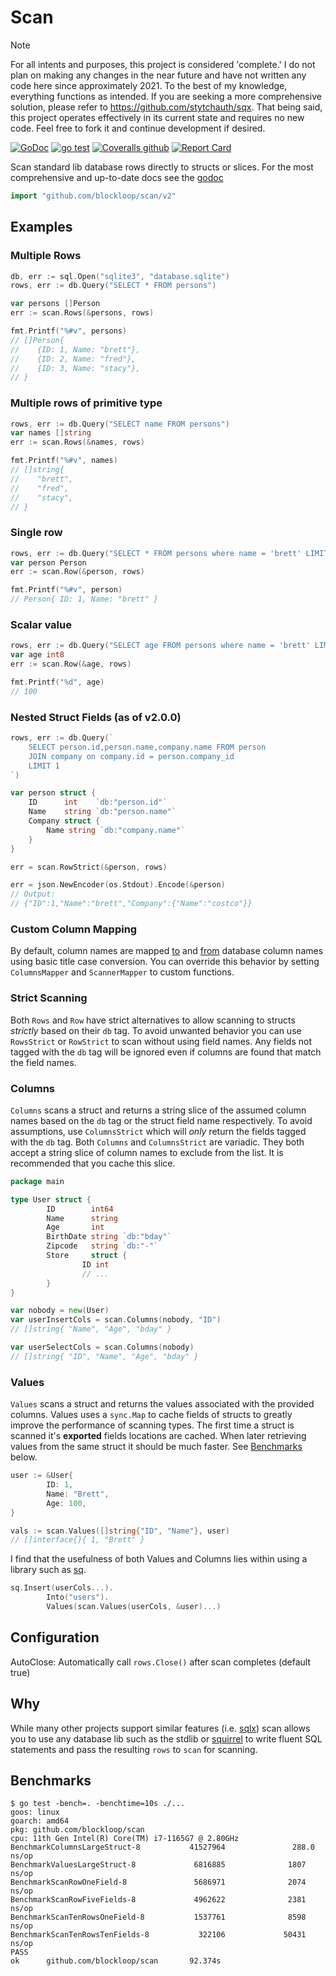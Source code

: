# Scan

> [!NOTE]
> For all intents and purposes, this project is considered 'complete.' I do not plan on making any changes in the near future and have not written any code here since approximately 2021. To the best of my knowledge, everything functions as intended. If you are seeking a more comprehensive solution, please refer to https://github.com/stytchauth/sqx. That being said, this project operates effectively in its current state and requires no new code. Feel free to fork it and continue development if desired.
> 

[![GoDoc](https://godoc.org/github.com/blockloop/scan?status.svg)](https://godoc.org/github.com/blockloop/scan)
[![go test](https://github.com/blockloop/scan/workflows/go%20test/badge.svg)](https://github.com/blockloop/scan/actions)
[![Coveralls github](https://img.shields.io/coveralls/github/blockloop/scan.svg)](https://coveralls.io/github/blockloop/scan)
[![Report Card](https://goreportcard.com/badge/github.com/blockloop/scan)](https://goreportcard.com/report/github.com/blockloop/scan)

Scan standard lib database rows directly to structs or slices. 
For the most comprehensive and up-to-date docs see the [godoc](https://godoc.org/github.com/blockloop/scan)

```go
import "github.com/blockloop/scan/v2"
```

## Examples

### Multiple Rows
```go
db, err := sql.Open("sqlite3", "database.sqlite")
rows, err := db.Query("SELECT * FROM persons")

var persons []Person
err := scan.Rows(&persons, rows)

fmt.Printf("%#v", persons)
// []Person{
//    {ID: 1, Name: "brett"},
//    {ID: 2, Name: "fred"},
//    {ID: 3, Name: "stacy"},
// }
```
### Multiple rows of primitive type

```go
rows, err := db.Query("SELECT name FROM persons")
var names []string
err := scan.Rows(&names, rows)

fmt.Printf("%#v", names)
// []string{
//    "brett",
//    "fred",
//    "stacy",
// }
```

### Single row

```go
rows, err := db.Query("SELECT * FROM persons where name = 'brett' LIMIT 1")
var person Person
err := scan.Row(&person, rows)

fmt.Printf("%#v", person)
// Person{ ID: 1, Name: "brett" }
```

### Scalar value

```go
rows, err := db.Query("SELECT age FROM persons where name = 'brett' LIMIT 1")
var age int8
err := scan.Row(&age, rows)

fmt.Printf("%d", age)
// 100
```

### Nested Struct Fields (as of v2.0.0)
```go
rows, err := db.Query(`
	SELECT person.id,person.name,company.name FROM person
	JOIN company on company.id = person.company_id
	LIMIT 1
`)

var person struct {
	ID      int    `db:"person.id"`
	Name    string `db:"person.name"`
	Company struct {
		Name string `db:"company.name"`
	}
}

err = scan.RowStrict(&person, rows)

err = json.NewEncoder(os.Stdout).Encode(&person)
// Output:
// {"ID":1,"Name":"brett","Company":{"Name":"costco"}}
```

### Custom Column Mapping

By default, column names are mapped [to](https://github.com/blockloop/scan/blob/4741cc8ac5746ca7e5893d3b54a3347a7735c168/columns.go#L35) and [from](https://github.com/blockloop/scan/blob/4741cc8ac5746ca7e5893d3b54a3347a7735c168/scanner.go#L33) database column names using basic title case conversion. You can override this behavior by setting `ColumnsMapper` and `ScannerMapper` to custom functions.

### Strict Scanning

Both `Rows` and `Row` have strict alternatives to allow scanning to structs _strictly_ based on their `db` tag.
To avoid unwanted behavior you can use `RowsStrict` or `RowStrict` to scan without using field names.
Any fields not tagged with the `db` tag will be ignored even if columns are found that match the field names.

### Columns

`Columns` scans a struct and returns a string slice of the assumed column names based on the `db` tag or the struct field name respectively. To avoid assumptions, use `ColumnsStrict` which will _only_ return the fields tagged with the `db` tag. Both `Columns` and `ColumnsStrict` are variadic. They both accept a string slice of column names to exclude from the list. It is recommended that you cache this slice.

```go
package main

type User struct {
        ID        int64
        Name      string
        Age       int
        BirthDate string `db:"bday"`
        Zipcode   string `db:"-"`
        Store     struct {
                ID int
                // ...
        }
}

var nobody = new(User)
var userInsertCols = scan.Columns(nobody, "ID")
// []string{ "Name", "Age", "bday" }

var userSelectCols = scan.Columns(nobody)
// []string{ "ID", "Name", "Age", "bday" }
```

### Values

`Values` scans a struct and returns the values associated with the provided columns. Values uses a `sync.Map` to cache fields of structs to greatly improve the performance of scanning types. The first time a struct is scanned it's **exported** fields locations are cached. When later retrieving values from the same struct it should be much faster. See [Benchmarks](#Benchmarks) below.

```go
user := &User{
        ID: 1,
        Name: "Brett",
        Age: 100,
}

vals := scan.Values([]string{"ID", "Name"}, user)
// []interface{}{ 1, "Brett" }
```

I find that the usefulness of both Values and Columns lies within using a library such as [sq][].

```go
sq.Insert(userCols...).
        Into("users").
        Values(scan.Values(userCols, &user)...)
```

## Configuration

AutoClose: Automatically call `rows.Close()` after scan completes (default true)

## Why

While many other projects support similar features (i.e. [sqlx](https://github.com/jmoiron/sqlx)) scan allows you to use any database lib such as the stdlib or [squirrel][sq] to write fluent SQL statements and pass the resulting `rows` to `scan` for scanning.

## Benchmarks 

```
$ go test -bench=. -benchtime=10s ./...
goos: linux
goarch: amd64
pkg: github.com/blockloop/scan
cpu: 11th Gen Intel(R) Core(TM) i7-1165G7 @ 2.80GHz
BenchmarkColumnsLargeStruct-8           41527964               288.0 ns/op
BenchmarkValuesLargeStruct-8             6816885              1807 ns/op
BenchmarkScanRowOneField-8               5686971              2074 ns/op
BenchmarkScanRowFiveFields-8             4962622              2381 ns/op
BenchmarkScanTenRowsOneField-8           1537761              8598 ns/op
BenchmarkScanTenRowsTenFields-8           322106             50431 ns/op
PASS
ok      github.com/blockloop/scan       92.374s
```


[sq]: https://github.com/Masterminds/squirrel	"Squirrel"
